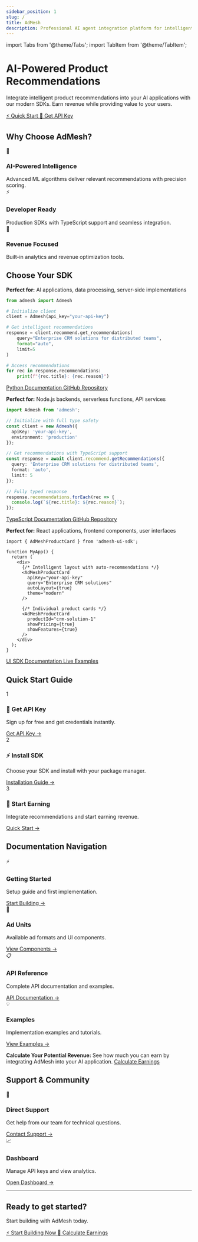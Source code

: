 ```yaml
---
sidebar_position: 1
slug: /
title: AdMesh
description: Professional AI agent integration platform for intelligent product recommendations
---
```


import Tabs from '@theme/Tabs';
import TabItem from '@theme/TabItem';

<div className="hero-section">
  <div className="hero-content">
    <h1 className="hero-title">
      AI-Powered Product Recommendations
    </h1>
    <p className="hero-description">
      Integrate intelligent product recommendations into your AI applications with our modern SDKs.
      Earn revenue while providing value to your users.
    </p>
    <div className="hero-actions">
      <a href="/getting-started/quick-start" className="btn btn-primary btn-large">
        ⚡ Quick Start
      </a>
      <a href="https://useadmesh.com/agents" target="_blank" className="btn btn-outline btn-large">
        🔑 Get API Key
      </a>
    </div>
  </div>
</div>

## Why Choose AdMesh?

<div className="content-grid content-grid--3">
  <div className="card modern-card modern-card--blue">
    <div className="card__icon">🧠</div>
    <div className="card__header">
      <h3 className="card__title">AI-Powered Intelligence</h3>
    </div>
    <div className="card__body">
      Advanced ML algorithms deliver relevant recommendations with precision scoring.
    </div>
  </div>

  <div className="card modern-card modern-card--purple">
    <div className="card__icon">⚡</div>
    <div className="card__header">
      <h3 className="card__title">Developer Ready</h3>
    </div>
    <div className="card__body">
      Production SDKs with TypeScript support and seamless integration.
    </div>
  </div>

  <div className="card modern-card modern-card--green">
    <div className="card__icon">💎</div>
    <div className="card__header">
      <h3 className="card__title">Revenue Focused</h3>
    </div>
    <div className="card__body">
      Built-in analytics and revenue optimization tools.
    </div>
  </div>
</div>

## Choose Your SDK

<Tabs>
<TabItem value="python" label="Python SDK" default>

**Perfect for:** AI applications, data processing, server-side implementations

```python
from admesh import Admesh

# Initialize client
client = Admesh(api_key="your-api-key")

# Get intelligent recommendations
response = client.recommend.get_recommendations(
    query="Enterprise CRM solutions for distributed teams",
    format="auto",
    limit=5
)

# Access recommendations
for rec in response.recommendations:
    print(f"{rec.title}: {rec.reason}")
```

<div className="sdk-actions">
  <a href="/python-sdk/installation" className="btn btn-primary">
    Python Documentation
  </a>
  <a href="https://github.com/GouniManikumar12/admesh-python" target="_blank" className="btn btn-secondary">
    GitHub Repository
  </a>
</div>

</TabItem>
<TabItem value="typescript" label="TypeScript SDK">

**Perfect for:** Node.js backends, serverless functions, API services

```typescript
import Admesh from 'admesh';

// Initialize with full type safety
const client = new Admesh({
  apiKey: 'your-api-key',
  environment: 'production'
});

// Get recommendations with TypeScript support
const response = await client.recommend.getRecommendations({
  query: 'Enterprise CRM solutions for distributed teams',
  format: 'auto',
  limit: 5
});

// Fully typed response
response.recommendations.forEach(rec => {
  console.log(`${rec.title}: ${rec.reason}`);
});
```

<div className="sdk-actions">
  <a href="/typescript-sdk/installation" className="btn btn-primary">
    TypeScript Documentation
  </a>
  <a href="https://github.com/GouniManikumar12/admesh-typescript" target="_blank" className="btn btn-secondary">
    GitHub Repository
  </a>
</div>

</TabItem>
<TabItem value="ui" label="UI SDK">

**Perfect for:** React applications, frontend components, user interfaces

```tsx
import { AdMeshProductCard } from 'admesh-ui-sdk';

function MyApp() {
  return (
    <div>
      {/* Intelligent layout with auto-recommendations */}
      <AdMeshProductCard
        apiKey="your-api-key"
        query="Enterprise CRM solutions"
        autoLayout={true}
        theme="modern"
      />

      {/* Individual product cards */}
      <AdMeshProductCard
        productId="crm-solution-1"
        showPricing={true}
        showFeatures={true}
      />
    </div>
  );
}
```

<div className="sdk-actions">
  <a href="/ui-sdk/installation" className="btn btn-primary">
    UI SDK Documentation
  </a>
  <a href="https://storybook.useadmesh.com" target="_blank" className="btn btn-secondary">
    Live Examples
  </a>
</div>

</TabItem>
</Tabs>

## Quick Start Guide

<div className="quick-start-grid">
  <div className="quick-start-card modern-card modern-card--blue">
    <div className="quick-start-number">1</div>
    <h3>🔑 Get API Key</h3>
    <p>Sign up for free and get credentials instantly.</p>
    <a href="https://useadmesh.com/agents" target="_blank" className="btn btn-primary btn-large">
      Get API Key →
    </a>
  </div>

  <div className="quick-start-card modern-card modern-card--purple">
    <div className="quick-start-number">2</div>
    <h3>⚡ Install SDK</h3>
    <p>Choose your SDK and install with your package manager.</p>
    <a href="/getting-started/overview" className="btn btn-primary btn-large">
      Installation Guide →
    </a>
  </div>

  <div className="quick-start-card modern-card modern-card--green">
    <div className="quick-start-number">3</div>
    <h3>💎 Start Earning</h3>
    <p>Integrate recommendations and start earning revenue.</p>
    <a href="/getting-started/quick-start" className="btn btn-primary btn-large">
      Quick Start →
    </a>
  </div>
</div>



## Documentation Navigation

<div className="nav-grid">
  <div className="nav-card modern-card modern-card--blue">
    <div className="card__icon">⚡</div>
    <h3>Getting Started</h3>
    <p>Setup guide and first implementation.</p>
    <a href="/getting-started/overview" className="btn btn-primary btn-large">
      Start Building →
    </a>
  </div>

  <div className="nav-card modern-card modern-card--purple">
    <div className="card__icon">🎯</div>
    <h3>Ad Units</h3>
    <p>Available ad formats and UI components.</p>
    <a href="/ad-units/overview" className="btn btn-primary btn-large">
      View Components →
    </a>
  </div>

  <div className="nav-card modern-card modern-card--green">
    <div className="card__icon">📋</div>
    <h3>API Reference</h3>
    <p>Complete API documentation and examples.</p>
    <a href="/api/authentication" className="btn btn-primary btn-large">
      API Documentation →
    </a>
  </div>

  <div className="nav-card modern-card modern-card--orange">
    <div className="card__icon">💡</div>
    <h3>Examples</h3>
    <p>Implementation examples and tutorials.</p>
    <a href="/examples/ai-assistant" className="btn btn-primary btn-large">
      View Examples →
    </a>
  </div>
</div>

**Calculate Your Potential Revenue:** See how much you can earn by integrating AdMesh into your AI application. <a href="https://useadmesh.com/agents#earnings-calculator" target="_blank" className="btn btn-special">Calculate Earnings</a>

## Support & Community

<div className="support-grid">
  <div className="support-card modern-card modern-card--blue">
    <div className="card__icon">💬</div>
    <h3>Direct Support</h3>
    <p>Get help from our team for technical questions.</p>
    <a href="mailto:mani@useadmesh.com" className="btn btn-primary btn-large">
      Contact Support →
    </a>
  </div>

  <div className="support-card modern-card modern-card--purple">
    <div className="card__icon">📈</div>
    <h3>Dashboard</h3>
    <p>Manage API keys and view analytics.</p>
    <a href="https://useadmesh.com" target="_blank" className="btn btn-primary btn-large">
      Open Dashboard →
    </a>
  </div>
</div>

---

<div className="cta-section">
  <h2>Ready to get started?</h2>
  <p>Start building with AdMesh today.</p>
  <div className="hero-actions">
    <a href="/getting-started/quick-start" className="btn btn-primary btn-large">
      ⚡ Start Building Now
    </a>
    <a href="https://useadmesh.com/agents#earnings-calculator" target="_blank" className="btn btn-special btn-large">
      💎 Calculate Earnings
    </a>
  </div>
</div>
